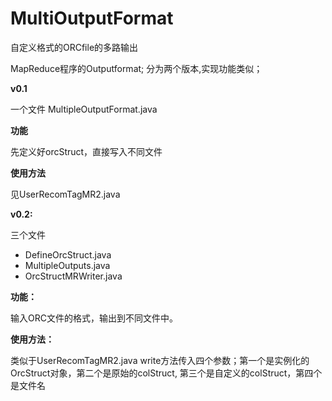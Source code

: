 # MultiOutputFormat
自定义格式的ORCfile的多路输出

MapReduce程序的Outputformat;
分为两个版本,实现功能类似；

**v0.1**

一个文件
MultipleOutputFormat.java

**功能**

先定义好orcStruct，直接写入不同文件

**使用方法**

见UserRecomTagMR2.java

**v0.2:**

三个文件
- DefineOrcStruct.java
- MultipleOutputs.java
- OrcStructMRWriter.java

**功能：**

输入ORC文件的格式，输出到不同文件中。

**使用方法：**

类似于UserRecomTagMR2.java
write方法传入四个参数；第一个是实例化的OrcStruct对象，第二个是原始的colStruct,
第三个是自定义的colStruct，第四个是文件名
